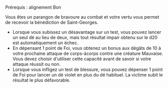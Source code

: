 ﻿---
id: combat_feats_fr.md#chevalier-de-saint-georges
name: Chevalier de Saint-Georges
---
Prérequis : alignement Bon

Vous êtes un parangon de bravoure au combat et votre vertu vous permet de recevoir la bénédiction de Saint-Georges.

* Lorsque vous subissez un désavantage sur un test, vous pouvez lancer un seul dé au lieu de deux, mais tout résultat impair obtenu sur le d20 est automatiquement un échec.
* En dépensant 1 point de Foi, vous obtenez un bonus aux dégâts de 10 à votre prochaine attaque de corps-àcorps contre une créature Mauvaise. Vous devez choisir d'utiliser cette capacité avant de savoir si votre attaque réussit ou non.
* Lorsque vous infligez un test de blessure, vous pouvez dépenser 1 point de Foi pour lancer un dé violet en plus du dé habituel. La victime subit le résultat le plus défavorable.

